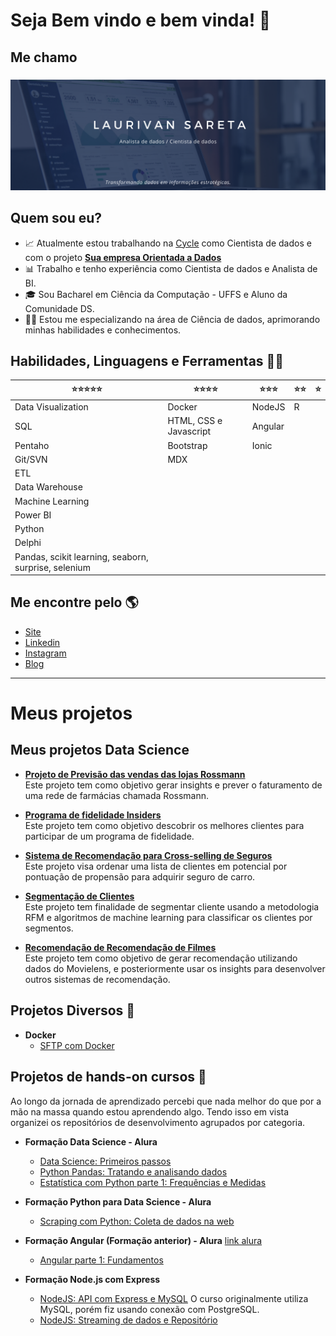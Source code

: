 # **Seja Bem vindo e bem vinda!** 👋 

## **Me chamo** 
### 
![GitHub Logo](laurivan.png)

## Quem sou eu? 
* 📈 Atualmente estou trabalhando na [Cycle](http://cycletec.com.br/) como Cientista de dados e com o projeto [**Sua empresa Orientada a Dados**](https://drive.google.com/file/d/1LzSJQ618fsPpttAhEe-HJPSdmP6wX_yW/view)
* 📊 Trabalho e tenho experiência como Cientista de dados e Analista de BI.
* 🎓 Sou Bacharel em Ciência da Computação - UFFS e Aluno da Comunidade DS.
* 👩‍💻 Estou me especializando na área de Ciência de dados, aprimorando minhas habilidades e conhecimentos.



## Habilidades, Linguagens e Ferramentas 👩‍💻

| ⭐⭐⭐⭐⭐ | ⭐⭐⭐⭐ | ⭐⭐⭐ | ⭐⭐ | ⭐ |
| ------ | ------ | ------ | ------ | ------ |
| Data Visualization |Docker|NodeJS| R ||
|SQL|HTML, CSS e Javascript|Angular|||
|Pentaho|Bootstrap|Ionic|||
|Git/SVN |MDX||||
|ETL|||||
|Data Warehouse|||||
|Machine Learning|||||
|Power BI|||||
|Python|||||
|Delphi|||||
|Pandas, scikit learning, seaborn, surprise, selenium |||||

## Me encontre pelo 🌎

*  [Site]( https://laurivansareta.github.io/ )
*  [Linkedin]( https://www.linkedin.com/in/laurivan-sareta/ )
*  [Instagram]( https://www.instagram.com/laurivansareta/)
*  [Blog]( https://laurivansareta.medium.com/ )

 ___

<!-- ## **Meus projetos Business Intelligence** -->

# **Meus projetos**

## **Meus projetos Data Science**
* [**Projeto de Previsão das vendas das lojas Rossmann**](https://github.com/laurivansareta/previsao-vendas-lojas-rossmann)
  <br> Este projeto tem como objetivo gerar insights e prever o faturamento de uma rede de farmácias chamada Rossmann.
  
* [**Programa de fidelidade Insiders**](https://github.com/laurivansareta/insiders_clustering)
<br> Este projeto tem como objetivo descobrir os melhores clientes para participar de um programa de fidelidade.

* [**Sistema de Recomendação para Cross-selling de Seguros**](https://github.com/laurivansareta/Health-Insurance-Ranking)
<br> Este projeto visa ordenar uma lista de clientes em potencial por pontuação de propensão para adquirir seguro de carro.

* [**Segmentação de Clientes**](https://github.com/laurivansareta/segmentacao-clientes)
<br> Este projeto tem finalidade de segmentar cliente usando a metodologia RFM e algoritmos de machine learning para classificar os clientes por segmentos.

* [**Recomendação de Recomendação de Filmes**](https://github.com/laurivansareta/sistema-recomendacao-movielens)
  <br> Este projeto tem como objetivo de gerar recomendação utilizando dados do Movielens, e posteriormente usar os insights para desenvolver outros sistemas de recomendação.
  
## Projetos Diversos 🚧
* **Docker**
    * [SFTP com Docker](https://github.com/laurivansareta/sftp-docker)

## Projetos de hands-on cursos 📖

Ao longo da jornada de aprendizado percebi que nada melhor do que por a mão na massa quando estou aprendendo algo.
Tendo isso em vista organizei os repositórios de desenvolvimento agrupados por categoria.

* **Formação Data Science - Alura**
    * [Data Science: Primeiros passos](https://github.com/laurivansareta/introducao-a-data-science)
    * [Python Pandas: Tratando e analisando dados](https://github.com/laurivansareta/introducao-python-pandas)
    * [Estatística com Python parte 1: Frequências e Medidas](https://github.com/laurivansareta/estatistica-distribuicoes-e-medidas)

* **Formação Python para Data Science - Alura**
    * [Scraping com Python: Coleta de dados na web](https://github.com/laurivansareta/web-scraping-data-science-python)

* **Formação Angular (Formação anterior) - Alura** [link alura](https://cursos.alura.com.br/formacao-angular-v2398)
    * [Angular parte 1: Fundamentos](https://github.com/laurivansareta/alurapic)

* **Formação Node.js com Express**
    * [NodeJS: API com Express e MySQL](https://github.com/laurivansareta/node-rest-api) 
        O curso originalmente utiliza MySQL, porém fiz usando conexão com PostgreSQL.
    * [NodeJS: Streaming de dados e Repositório](https://github.com/laurivansareta/nodejs-streaming-dados)
       





